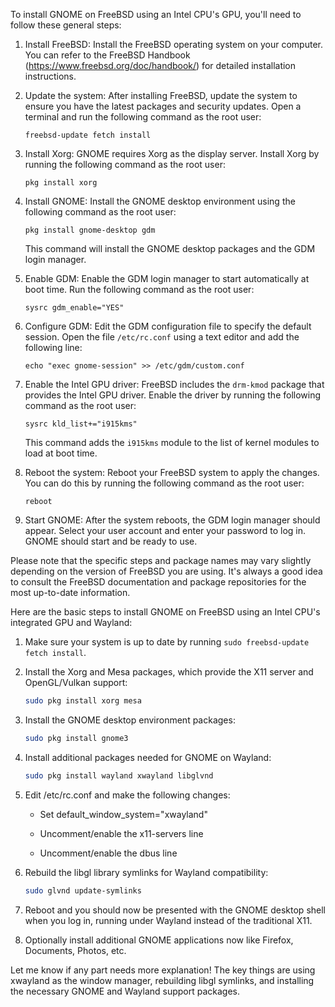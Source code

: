 To install GNOME on FreeBSD using an Intel CPU's GPU, you'll need to follow these general steps:

1. Install FreeBSD: Install the FreeBSD operating system on your computer. You can refer to the FreeBSD Handbook (https://www.freebsd.org/doc/handbook/) for detailed installation instructions.

2. Update the system: After installing FreeBSD, update the system to ensure you have the latest packages and security updates. Open a terminal and run the following command as the root user:
   
   ```
   freebsd-update fetch install
   ```

3. Install Xorg: GNOME requires Xorg as the display server. Install Xorg by running the following command as the root user:
   
   ```
   pkg install xorg
   ```

4. Install GNOME: Install the GNOME desktop environment using the following command as the root user:
   
   ```
   pkg install gnome-desktop gdm
   ```
   
   This command will install the GNOME desktop packages and the GDM login manager.

5. Enable GDM: Enable the GDM login manager to start automatically at boot time. Run the following command as the root user:
   
   ```
   sysrc gdm_enable="YES"
   ```

6. Configure GDM: Edit the GDM configuration file to specify the default session. Open the file `/etc/rc.conf` using a text editor and add the following line:
   
   ```
   echo "exec gnome-session" >> /etc/gdm/custom.conf
   ```

7. Enable the Intel GPU driver: FreeBSD includes the `drm-kmod` package that provides the Intel GPU driver. Enable the driver by running the following command as the root user:
   
   ```
   sysrc kld_list+="i915kms"
   ```
   
   This command adds the `i915kms` module to the list of kernel modules to load at boot time.

8. Reboot the system: Reboot your FreeBSD system to apply the changes. You can do this by running the following command as the root user:
   
   ```
   reboot
   ```

9. Start GNOME: After the system reboots, the GDM login manager should appear. Select your user account and enter your password to log in. GNOME should start and be ready to use.

Please note that the specific steps and package names may vary slightly depending on the version of FreeBSD you are using. It's always a good idea to consult the FreeBSD documentation and package repositories for the most up-to-date information.











Here are the basic steps to install GNOME on FreeBSD using an Intel CPU's integrated GPU and Wayland:

1. Make sure your system is up to date by running `sudo freebsd-update fetch install`.

2. Install the Xorg and Mesa packages, which provide the X11 server and OpenGL/Vulkan support:
   
   ```bash
   sudo pkg install xorg mesa
   ```

3. Install the GNOME desktop environment packages:
   
   ```bash
   sudo pkg install gnome3
   ```

4. Install additional packages needed for GNOME on Wayland:
   
   ```bash
   sudo pkg install wayland xwayland libglvnd
   ```

5. Edit /etc/rc.conf and make the following changes:
   
   - Set default_window_system="xwayland"
   
   - Uncomment/enable the x11-servers line
   
   - Uncomment/enable the dbus line

6. Rebuild the libgl library symlinks for Wayland compatibility:
   
   ```bash
   sudo glvnd update-symlinks
   ```

7. Reboot and you should now be presented with the GNOME desktop shell when you log in, running under Wayland instead of the traditional X11.

8. Optionally install additional GNOME applications now like Firefox, Documents, Photos, etc.

Let me know if any part needs more explanation! The key things are using xwayland as the window manager, rebuilding libgl symlinks, and installing the necessary GNOME and Wayland support packages.
